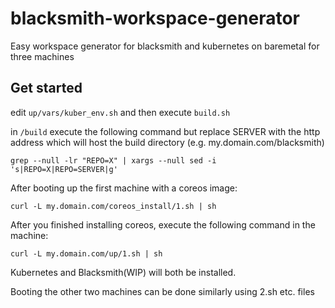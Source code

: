 # blacksmith-workspace-generator
Easy workspace generator for blacksmith and kubernetes on baremetal for three machines

## Get started
edit `up/vars/kuber_env.sh` and then execute `build.sh`

in `/build` execute the following command but replace SERVER with the http address which will host the build directory (e.g. my.domain.com/blacksmith)
```
grep --null -lr "REPO=X" | xargs --null sed -i 's|REPO=X|REPO=SERVER|g'
```

After booting up the first machine with a coreos image:
```
curl -L my.domain.com/coreos_install/1.sh | sh
```
After you finished installing coreos, execute the following command in the machine:
```
curl -L my.domain.com/up/1.sh | sh
```
Kubernetes and Blacksmith(WIP) will both be installed.

Booting the other two machines can be done similarly using 2.sh etc. files

